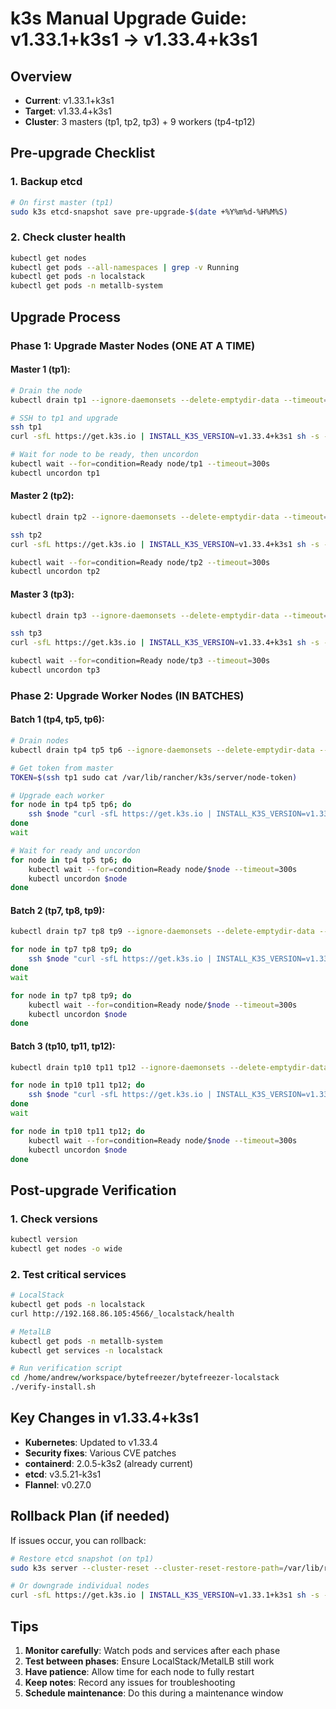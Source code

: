 # k3s Manual Upgrade Guide: v1.33.1+k3s1 → v1.33.4+k3s1

## Overview
- **Current**: v1.33.1+k3s1
- **Target**: v1.33.4+k3s1
- **Cluster**: 3 masters (tp1, tp2, tp3) + 9 workers (tp4-tp12)

## Pre-upgrade Checklist

### 1. Backup etcd
```bash
# On first master (tp1)
sudo k3s etcd-snapshot save pre-upgrade-$(date +%Y%m%d-%H%M%S)
```

### 2. Check cluster health
```bash
kubectl get nodes
kubectl get pods --all-namespaces | grep -v Running
kubectl get pods -n localstack
kubectl get pods -n metallb-system
```

## Upgrade Process

### Phase 1: Upgrade Master Nodes (ONE AT A TIME)

#### Master 1 (tp1):
```bash
# Drain the node
kubectl drain tp1 --ignore-daemonsets --delete-emptydir-data --timeout=300s

# SSH to tp1 and upgrade
ssh tp1
curl -sfL https://get.k3s.io | INSTALL_K3S_VERSION=v1.33.4+k3s1 sh -s - server

# Wait for node to be ready, then uncordon
kubectl wait --for=condition=Ready node/tp1 --timeout=300s
kubectl uncordon tp1
```

#### Master 2 (tp2):
```bash
kubectl drain tp2 --ignore-daemonsets --delete-emptydir-data --timeout=300s

ssh tp2
curl -sfL https://get.k3s.io | INSTALL_K3S_VERSION=v1.33.4+k3s1 sh -s - server

kubectl wait --for=condition=Ready node/tp2 --timeout=300s
kubectl uncordon tp2
```

#### Master 3 (tp3):
```bash
kubectl drain tp3 --ignore-daemonsets --delete-emptydir-data --timeout=300s

ssh tp3
curl -sfL https://get.k3s.io | INSTALL_K3S_VERSION=v1.33.4+k3s1 sh -s - server

kubectl wait --for=condition=Ready node/tp3 --timeout=300s
kubectl uncordon tp3
```

### Phase 2: Upgrade Worker Nodes (IN BATCHES)

#### Batch 1 (tp4, tp5, tp6):
```bash
# Drain nodes
kubectl drain tp4 tp5 tp6 --ignore-daemonsets --delete-emptydir-data --timeout=300s

# Get token from master
TOKEN=$(ssh tp1 sudo cat /var/lib/rancher/k3s/server/node-token)

# Upgrade each worker
for node in tp4 tp5 tp6; do
    ssh $node "curl -sfL https://get.k3s.io | INSTALL_K3S_VERSION=v1.33.4+k3s1 K3S_URL=https://tp1:6443 K3S_TOKEN=$TOKEN sh -" &
done
wait

# Wait for ready and uncordon
for node in tp4 tp5 tp6; do
    kubectl wait --for=condition=Ready node/$node --timeout=300s
    kubectl uncordon $node
done
```

#### Batch 2 (tp7, tp8, tp9):
```bash
kubectl drain tp7 tp8 tp9 --ignore-daemonsets --delete-emptydir-data --timeout=300s

for node in tp7 tp8 tp9; do
    ssh $node "curl -sfL https://get.k3s.io | INSTALL_K3S_VERSION=v1.33.4+k3s1 K3S_URL=https://tp1:6443 K3S_TOKEN=$TOKEN sh -" &
done
wait

for node in tp7 tp8 tp9; do
    kubectl wait --for=condition=Ready node/$node --timeout=300s
    kubectl uncordon $node
done
```

#### Batch 3 (tp10, tp11, tp12):
```bash
kubectl drain tp10 tp11 tp12 --ignore-daemonsets --delete-emptydir-data --timeout=300s

for node in tp10 tp11 tp12; do
    ssh $node "curl -sfL https://get.k3s.io | INSTALL_K3S_VERSION=v1.33.4+k3s1 K3S_URL=https://tp1:6443 K3S_TOKEN=$TOKEN sh -" &
done
wait

for node in tp10 tp11 tp12; do
    kubectl wait --for=condition=Ready node/$node --timeout=300s
    kubectl uncordon $node
done
```

## Post-upgrade Verification

### 1. Check versions
```bash
kubectl version
kubectl get nodes -o wide
```

### 2. Test critical services
```bash
# LocalStack
kubectl get pods -n localstack
curl http://192.168.86.105:4566/_localstack/health

# MetalLB
kubectl get pods -n metallb-system
kubectl get services -n localstack

# Run verification script
cd /home/andrew/workspace/bytefreezer/bytefreezer-localstack
./verify-install.sh
```

## Key Changes in v1.33.4+k3s1

- **Kubernetes**: Updated to v1.33.4
- **Security fixes**: Various CVE patches
- **containerd**: 2.0.5-k3s2 (already current)
- **etcd**: v3.5.21-k3s1
- **Flannel**: v0.27.0

## Rollback Plan (if needed)

If issues occur, you can rollback:

```bash
# Restore etcd snapshot (on tp1)
sudo k3s server --cluster-reset --cluster-reset-restore-path=/var/lib/rancher/k3s/server/db/etcd-snapshot/pre-upgrade-YYYYMMDD-HHMMSS

# Or downgrade individual nodes
curl -sfL https://get.k3s.io | INSTALL_K3S_VERSION=v1.33.1+k3s1 sh -s - server
```

## Tips

1. **Monitor carefully**: Watch pods and services after each phase
2. **Test between phases**: Ensure LocalStack/MetalLB still work
3. **Have patience**: Allow time for each node to fully restart
4. **Keep notes**: Record any issues for troubleshooting
5. **Schedule maintenance**: Do this during a maintenance window